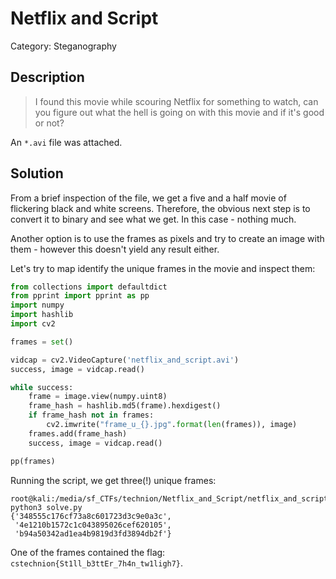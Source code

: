 # Netflix and Script
Category: Steganography

## Description
> I found this movie while scouring Netflix for something to watch, can you figure out what the hell is going on with this movie and if it's good or not?

An `*.avi` file was attached.

## Solution

From a brief inspection of the file, we get a five and a half movie of flickering black and white screens. Therefore, the obvious next step is to convert it to binary and see what we get. In this case - nothing much.

Another option is to use the frames as pixels and try to create an image with them - however this doesn't yield any result either.

Let's try to map identify the unique frames in the movie and inspect them:

```python
from collections import defaultdict
from pprint import pprint as pp
import numpy
import hashlib
import cv2

frames = set()

vidcap = cv2.VideoCapture('netflix_and_script.avi')
success, image = vidcap.read()

while success:
    frame = image.view(numpy.uint8)
    frame_hash = hashlib.md5(frame).hexdigest()
    if frame_hash not in frames:
        cv2.imwrite("frame_u_{}.jpg".format(len(frames)), image)
    frames.add(frame_hash)
    success, image = vidcap.read()

pp(frames)
```

Running the script, we get three(!) unique frames:

```console
root@kali:/media/sf_CTFs/technion/Netflix_and_Script/netflix_and_script# python3 solve.py
{'348555c176cf73a8c601723d3c9e0a3c',
 '4e1210b1572c1c043895026cef620105',
 'b94a50342ad1ea4b9819d3fd3894db2f'}
```

One of the frames contained the flag: `cstechnion{St1ll_b3ttEr_7h4n_tw1ligh7}`.
